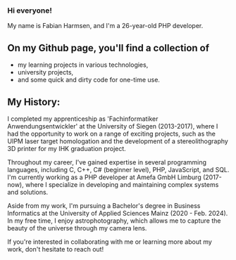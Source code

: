 ### Hi everyone! 
My name is Fabian Harmsen, and I'm a 26-year-old PHP developer.   

## On my Github page, you'll find a collection of

- my learning projects in various technologies, 
- university projects, 
- and some quick and dirty code for one-time use. 

## My History:
I completed my apprenticeship as 'Fachinformatiker Anwendungsentwickler' at the University of Siegen (2013-2017), where I had the opportunity to work on a range of exciting projects, such as the UIPM laser target homologation and the development of a stereolithography 3D printer for my IHK graduation project.

Throughout my career, I've gained expertise in several programming languages, including C, C++, C# (beginner level), PHP, JavaScript, and SQL. I'm currently working as a PHP developer at Amefa GmbH Limburg (2017-now), where I specialize in developing and maintaining complex systems and solutions.

Aside from my work, I'm pursuing a Bachelor's degree in Business Informatics at the University of Applied Sciences Mainz (2020 - Feb. 2024). In my free time, I enjoy astrophotography, which allows me to capture the beauty of the universe through my camera lens.



If you're interested in collaborating with me or learning more about my work, don't hesitate to reach out!
